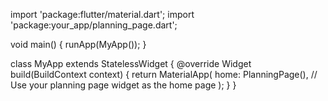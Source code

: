 import 'package:flutter/material.dart';
import 'package:your_app/planning_page.dart';

void main() {
runApp(MyApp());
}

class MyApp extends StatelessWidget {
@override
Widget build(BuildContext context) {
return MaterialApp(
home: PlanningPage(), // Use your planning page widget as the home page
);
}
}
